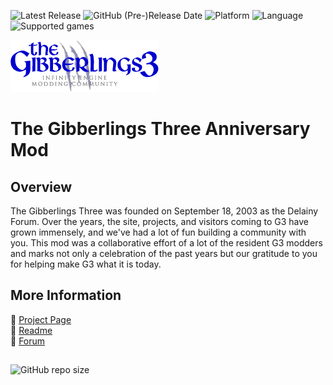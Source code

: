 ![Latest Release](https://img.shields.io/github/v/release/Gibberlings3/g3anniversary?include_prereleases&color=blue) 
![GitHub (Pre-)Release Date](https://img.shields.io/github/release-date-pre/Gibberlings3/g3anniversary?color=gold)
![Platform](https://img.shields.io/static/v1?label=platform&message=windows%20%7C%20macOS%20%7C%20linux%20%7C%20Project%20Infinity&color=informational)
![Language](https://img.shields.io/static/v1?label=language&message=English%20%7C%20Russian&color=limegreen)
![Supported games](https://img.shields.io/static/v1?label=supported%20games&message=BG2%20%7C%20BGT%20%7C%20BG2EE%20%7C%20EET&color=dodgerblue)

![The G3 Logo](https://raw.githubusercontent.com/Gibberlings3/.github/master/profile/g3_neutral.png)

# The Gibberlings Three Anniversary Mod

## Overview

The Gibberlings Three was founded on September 18, 2003 as the Delainy Forum. Over the years, the site, projects, and visitors coming to G3 have grown immensely, and we've had a lot of fun building a community with you. This mod was a collaborative effort of a lot of the resident G3 modders and marks not only a celebration of the past years but our gratitude to you for helping make G3 what it is today.

## More Information

:page_facing_up: [Project Page](https://www.gibberlings3.net/mods/quests/g3a/)  
:page_facing_up: [Readme](https://gibberlings3.github.io/Documentation/readmes/readme-g3anniversary.html)  
:page_facing_up: [Forum](https://www.gibberlings3.net/forum/61-the-gibberlings-three-anniversary-mod/) 

## 

![GitHub repo size](https://img.shields.io/github/repo-size/Gibberlings3/g3anniversary?style=plastic&label=repo%20size)